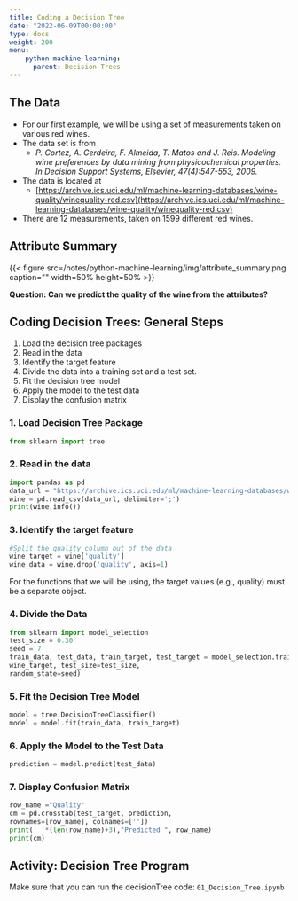 ```yaml
---
title: Coding a Decision Tree
date: "2022-06-09T00:00:00"
type: docs 
weight: 200
menu: 
    python-machine-learning:
      parent: Decision Trees
---
```



## The Data

* For our first example, we will be using a set of measurements taken on various red wines.
* The data set is from
  * _P. Cortez, A. Cerdeira, F. Almeida, T. Matos and J. Reis. Modeling wine preferences by data mining from physicochemical properties. In Decision Support Systems, Elsevier, 47(4):547-553, 2009._
* The data is located at
  * [https://archive.ics.uci.edu/ml/machine-learning-databases/wine-quality/winequality-red.csv](https://archive.ics.uci.edu/ml/machine-learning-databases/wine-quality/winequality-red.csv)
* There are 12 measurements, taken on 1599 different red wines.

## Attribute Summary

{{< figure src=/notes/python-machine-learning/img/attribute_summary.png caption="" width=50% height=50% >}}

__Question: Can we predict the quality of the wine from the attributes?__

## Coding Decision Trees:  General Steps
1. Load the decision tree packages
2. Read in the data
3. Identify the target feature
4. Divide the data into a training set and a test set.
5. Fit the decision tree model
6. Apply the model to the test data
7. Display the confusion matrix


### 1. Load Decision Tree Package
```python
from sklearn import tree
```

### 2. Read in the data
```python
import pandas as pd
data_url = "https://archive.ics.uci.edu/ml/machine-learning-databases/wine-quality/winequality-red.csv"
wine = pd.read_csv(data_url, delimiter=';')
print(wine.info())
```

### 3. Identify the target feature
```python
#Split the quality column out of the data
wine_target = wine['quality']
wine_data = wine.drop('quality', axis=1)
```
For the functions that we will be using, the target values (e.g., quality) must be a separate object.

### 4. Divide the Data
```python
from sklearn import model_selection
test_size = 0.30
seed = 7
train_data, test_data, train_target, test_target = model_selection.train_test_split(wine_data,
wine_target, test_size=test_size,
random_state=seed)
```

### 5. Fit the Decision Tree Model
```python
model = tree.DecisionTreeClassifier()
model = model.fit(train_data, train_target)
```

### 6. Apply the Model to the Test Data
```python
prediction = model.predict(test_data)
```

### 7. Display Confusion Matrix
```python
row_name ="Quality"
cm = pd.crosstab(test_target, prediction,
rownames=[row_name], colnames=[''])
print(' '*(len(row_name)+3),"Predicted ", row_name)
print(cm)
```

## Activity:  Decision Tree Program

Make sure that you can run the decisionTree code: `01_Decision_Tree.ipynb`

